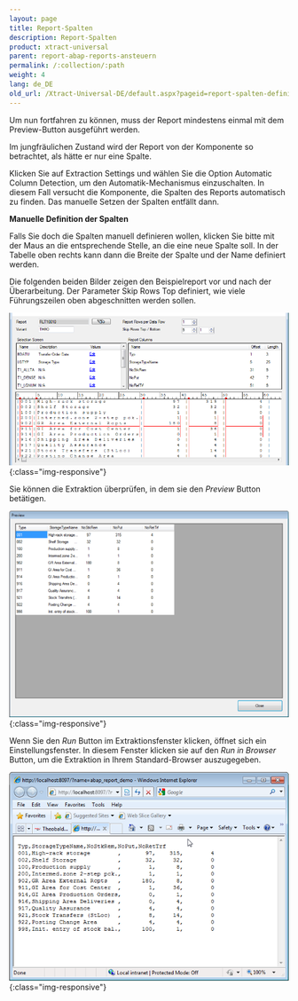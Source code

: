 ```yaml
---
layout: page
title: Report-Spalten
description: Report-Spalten
product: xtract-universal
parent: report-abap-reports-ansteuern
permalink: /:collection/:path
weight: 4
lang: de_DE
old_url: /Xtract-Universal-DE/default.aspx?pageid=report-spalten-definieren
---
```


Um nun fortfahren zu können, muss der Report mindestens einmal mit dem Preview-Button ausgeführt werden.

Im jungfräulichen Zustand wird der Report von der Komponente so betrachtet, als hätte er nur eine Spalte. 

Klicken Sie auf Extraction Settings und wählen Sie die Option Automatic Column Detection, um den Automatik-Mechanismus einzuschalten. In diesem Fall versucht die Komponente, die Spalten des Reports automatisch zu finden. Das manuelle Setzen der Spalten entfällt dann.

**Manuelle Definition der Spalten**

Falls Sie doch die Spalten manuell definieren wollen, klicken Sie bitte mit der Maus an die entsprechende Stelle, an die eine neue Spalte soll. In der Tabelle oben rechts kann dann die Breite der Spalte und der Name definiert werden.

Die folgenden beiden Bilder zeigen den Beispielreport vor und nach der Überarbeitung. Der Parameter Skip Rows Top definiert, wie viele Führungszeilen oben abgeschnitten werden sollen.

![Report-Columns](/img/content/Report-Columns.png){:class="img-responsive"}

Sie können die Extraktion überprüfen, in dem sie den *Preview* Button betätigen.

![Report-Preview](/img/content/Report-Preview.png){:class="img-responsive"}

Wenn Sie den *Run* Button im Extraktionsfenster klicken, öffnet sich ein Einstellungsfenster. In diesem Fenster klicken sie auf den *Run in Browser* Button, um die Extraktion in Ihrem Standard-Browser auszugegeben.


![Report-Browser-Output](/img/content/Report-Browser-Output.png){:class="img-responsive"}


